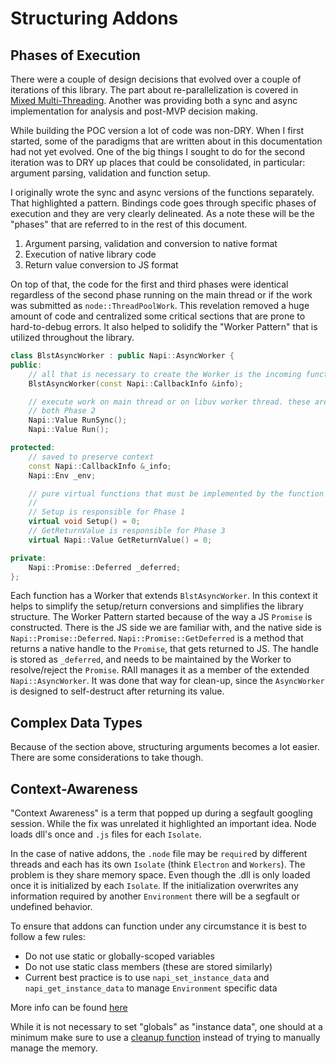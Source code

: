 # Structuring Addons

## Phases of Execution

There were a couple of design decisions that evolved over a couple of iterations of this library.  The part about re-parallelization is covered in [Mixed Multi-Threading](./multi-threading.md#mixed-multi-threading).  Another was providing both a sync and async implementation for analysis and post-MVP decision making.

While building the POC version a lot of code was non-DRY.  When I first started, some of the paradigms that are written about in this documentation had not yet evolved. One of the big things I sought to do for the second iteration was to DRY up places that could be consolidated, in particular: argument parsing, validation and function setup.

I originally wrote the sync and async versions of the functions separately.  That highlighted a pattern. Bindings code goes through specific phases of execution and they are very clearly delineated.  As a note these will be the "phases" that are referred to in the rest of this document.

1. Argument parsing, validation and conversion to native format
2. Execution of native library code
3. Return value conversion to JS format

On top of that, the code for the first and third phases were identical regardless of the second phase running on the main thread or if the work was submitted as `node::ThreadPoolWork`.  This revelation removed a huge amount of code and centralized some critical sections that are prone to hard-to-debug errors.  It also helped to solidify the "Worker Pattern" that is utilized throughout the library.

```c++
class BlstAsyncWorker : public Napi::AsyncWorker {
public:
    // all that is necessary to create the Worker is the incoming function context
    BlstAsyncWorker(const Napi::CallbackInfo &info);

    // execute work on main thread or on libuv worker thread. these are
    // both Phase 2
    Napi::Value RunSync();
    Napi::Value Run();

protected:
    // saved to preserve context
    const Napi::CallbackInfo &_info;
    Napi::Env _env;

    // pure virtual functions that must be implemented by the function worker
    //
    // Setup is responsible for Phase 1
    virtual void Setup() = 0;
    // GetReturnValue is responsible for Phase 3
    virtual Napi::Value GetReturnValue() = 0;

private:
    Napi::Promise::Deferred _deferred;
};
```

Each function has a Worker that extends `BlstAsyncWorker`. In this context it helps to simplify the setup/return conversions and simplifies the library structure. The Worker Pattern started because of the way a JS `Promise` is constructed.  There is the JS side we are familiar with, and the native side is `Napi::Promise::Deferred`.  `Napi::Promise::GetDeferred` is a method that returns a native handle to the `Promise`, that gets returned to JS. The handle is stored as `_deferred`, and needs to be maintained by the Worker to resolve/reject the `Promise`. RAII manages it as a member of the extended `Napi::AsyncWorker`.  It was done that way for clean-up, since the `AsyncWorker` is designed to self-destruct after returning its value.

## Complex Data Types

Because of the section above, structuring arguments becomes a lot easier.  There are some considerations to take though.

## Context-Awareness

"Context Awareness" is a term that popped up during a segfault googling session.  While the fix was unrelated it highlighted an important idea. Node loads dll's once and `.js` files for each `Isolate`.

In the case of native addons, the `.node` file may be `require`d by different threads and each has its own `Isolate` (think `Electron` and `Workers`). The problem is they share memory space. Even though the .dll is only loaded once it is initialized by each `Isolate`.  If the initialization overwrites any information required by another `Environment` there will be a segfault or undefined behavior.

To ensure that addons can function under any circumstance it is best to follow a few rules:

- Do not use static or globally-scoped variables
- Do not use static class members (these are stored similarly)
- Current best practice is to use `napi_set_instance_data` and `napi_get_instance_data` to manage `Environment` specific data

More info can be found [here](https://nodejs.github.io/node-addon-examples/special-topics/context-awareness/)

While it is not necessary to set "globals" as "instance data", one should at a minimum make sure to use a [cleanup function](https://nodejs.org/dist/latest-v18.x/docs/api/n-api.html#cleanup-on-exit-of-the-current-nodejs-instance) instead of trying to manually manage the memory.
